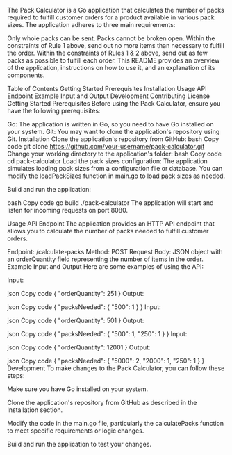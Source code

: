 The Pack Calculator is a Go application that calculates the number of packs required to fulfill customer orders for a product available in various pack sizes. The application adheres to three main requirements:

Only whole packs can be sent. Packs cannot be broken open.
Within the constraints of Rule 1 above, send out no more items than necessary to fulfill the order.
Within the constraints of Rules 1 & 2 above, send out as few packs as possible to fulfill each order.
This README provides an overview of the application, instructions on how to use it, and an explanation of its components.

Table of Contents
Getting Started
Prerequisites
Installation
Usage
API Endpoint
Example Input and Output
Development
Contributing
License
Getting Started
Prerequisites
Before using the Pack Calculator, ensure you have the following prerequisites:

Go: The application is written in Go, so you need to have Go installed on your system.
Git: You may want to clone the application's repository using Git.
Installation
Clone the application's repository from GitHub:
bash
Copy code
git clone https://github.com/your-username/pack-calculator.git
Change your working directory to the application's folder:
bash
Copy code
cd pack-calculator
Load the pack sizes configuration: The application simulates loading pack sizes from a configuration file or database. You can modify the loadPackSizes function in main.go to load pack sizes as needed.

Build and run the application:

bash
Copy code
go build
./pack-calculator
The application will start and listen for incoming requests on port 8080.

Usage
API Endpoint
The application provides an HTTP API endpoint that allows you to calculate the number of packs needed to fulfill customer orders.

Endpoint: /calculate-packs
Method: POST
Request Body: JSON object with an orderQuantity field representing the number of items in the order.
Example Input and Output
Here are some examples of using the API:

Input:

json
Copy code
{
  "orderQuantity": 251
}
Output:

json
Copy code
{
  "packsNeeded": {
    "500": 1
  }
}
Input:

json
Copy code
{
  "orderQuantity": 501
}
Output:

json
Copy code
{
  "packsNeeded": {
    "500": 1,
    "250": 1
  }
}
Input:

json
Copy code
{
  "orderQuantity": 12001
}
Output:

json
Copy code
{
  "packsNeeded": {
    "5000": 2,
    "2000": 1,
    "250": 1
  }
}
Development
To make changes to the Pack Calculator, you can follow these steps:

Make sure you have Go installed on your system.

Clone the application's repository from GitHub as described in the Installation section.

Modify the code in the main.go file, particularly the calculatePacks function to meet specific requirements or logic changes.

Build and run the application to test your changes.
